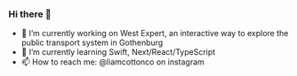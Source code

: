 ### Hi there 👋
- 🔭 I’m currently working on West Expert, an interactive way to explore the public transport system in Gothenburg
- 🌱 I’m currently learning Swift, Next/React/TypeScript
- 📫 How to reach me: @liamcottonco on instagram

<!--
**liamcco/liamcco** is a ✨ _special_ ✨ repository because its `README.md` (this file) appears on your GitHub profile.

Here are some ideas to get you started:

- 🔭 I’m currently working on ...
- 🌱 I’m currently learning ...
- 👯 I’m looking to collaborate on ...
- 🤔 I’m looking for help with ...
- 💬 Ask me about ...
- 📫 How to reach me: ...
- 😄 Pronouns: ...
- ⚡ Fun fact: ...
-->
